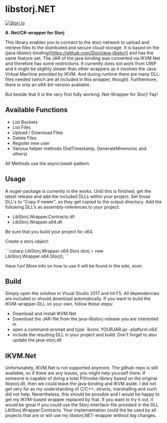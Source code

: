 # libstorj.NET
[![Storj.io](https://storj.io/img/storj-badge.svg)](https://storj.io)

**A .Net/C#-wrapper for Storj**

This library enables you to connect to the storj-network to upload and retrieve files to the distributed and secure cloud-storage. It is based on the (java-libstorj-binding)[https://github.com/Storj/java-libstorj] and has the same feature-set. The JAR of the java-binding was converted via IKVM.Net and therefore has some restrictions. It currently does not work from UWP and it might be sligthly slower than other wrappers as it involves the Java Virtual Machine provided by IKVM. And during runtime there are many DLL-files needed (which are all included in this wrapper, though). Furthermore, there is only an x64-bit-version available.

But beside that it is the very first fully working .Net-Wrapper for Storj! Yay!

## Available Functions

* List Buckets
* List Files
* Upload / Download Files
* Delete Files
* Register new user
* Various helper methods (GetTimestamp, GenerateMnemonic and others)

All Methods use the async/await-pattern.

## Usage

A nuget-package is currently in the works. Until this is finished, get the latest release and add the included DLLs within your project. Set those DLL's to "Copy if newer", so they get copied to the output directory. Add the following DLL's as assembly-references to your project:

* LibStorj.Wrapper.Contracts.dll
* LibStorj.Wrapper.x64.dll

Be sure that you build your project for x64.

Create a storj-object:

´´´csharp
 LibStorj.Wrapper.x64.Storj storj = new  LibStorj.Wrapper.x64.Storj();
 ´´´
 
 Have fun! More info on how to use it will be found in the wiki, soon.
 
 ## Build
 
 Simply open the solution in Visual Studio 2017 and hit F5. All dependencies are included or should download automatically. If you want to build the IKVM-wrapper-DLL on your own, follow these steps:
 * Download and install IKVM.Net
 * Download the JAR-file from the java-libstorj-release you are interested in
 * open a command-prompt and type ´ikvmc YOURJAR.jar -platform:x64´
 * include the resulting DLL in your project and build. Don't forget to also update the java-storj.dll
 
 ## IKVM.Net
 
 Unfortunately, IKVM.Net is not supported anymore. The github-repo is still available, so if there are any issues, you might help yourself there. If someone is capable of doing a total P/Invoke-library based on the original libstorj.dll, then we could leave the java-binding and IKVM aside. I did not get very far as my understanding of C/C++, structs, marshalling and such did not help. Nevertheless, this should be possible and I would be happy to get my IKVM-based wrapper replaced by that. If you want to try it out, it would be great if you could use the Storj-interface-file provided in the DLL LibStorj.Wrapper.Contracts. Your implementation could the be used by all projects that are or will use my libstorj.NET-wrapper without big changes.
